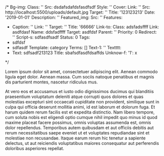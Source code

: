 /*
Bg-img:
  Class: ''
  Src: dsdafsdafdsfasdfsdf
  Style: ''
Cover:
  Link: ''
  Src: http://localhost:5500/uploads/default.jpg
  Target: ''
  Title: '123123213'
Date: '2019-01-01'
Description: ''
Featured_img:
  Src: ''
Features:
- Caption: ''
  Link: ''
  Target: ''
  Title: '66666'
Link-to:
  Class: adsfadsffff
  Link: asdfdasf
  Name: ddsfadffff
  Target: asdfdsf
Parent: ''
Priority: 0
Redirect: ''
Script-s: sdfasdfsadf
Status: 0
Tags:
- sdfdsf
- sdfasdf
Template: category
Terms: []
Text-1: ''
Textttt:
- Text: sdfsadf213123
Title: sbafsdfasdfdsaffds
Unknow-f:
  '1': x

*/


























































































































































<p>Lorem ipsum dolor sit amet, consectetuer adipiscing elit. Aenean commodo  ligula eget dolor. Aenean massa. Cum sociis natoque penatibus et magnis   dis parturient montes, nascetur ridiculus mus.</p>
<p>At vero eos et accusamus et iusto odio dignissimos ducimus qui blanditiis praesentium voluptatum deleniti atque corrupti quos dolores et quas molestias excepturi sint occaecati cupiditate non provident, similique sunt in culpa qui officia deserunt mollitia animi, id est laborum et dolorum fuga. Et harum quidem rerum facilis est et expedita distinctio. Nam libero tempore, cum soluta nobis est eligendi optio cumque nihil impedit quo minus id quod maxime placeat facere possimus, omnis voluptas assumenda est, omnis dolor repellendus. Temporibus autem quibusdam et aut officiis debitis aut rerum necessitatibus saepe eveniet ut et voluptates repudiandae sint et molestiae non recusandae. Itaque earum rerum hic tenetur a sapiente delectus, ut aut reiciendis voluptatibus maiores consequatur aut perferendis doloribus asperiores repellat.</p>
